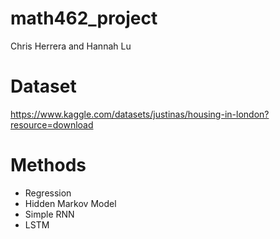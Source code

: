 # math462_project
Chris Herrera and Hannah Lu

# Dataset
https://www.kaggle.com/datasets/justinas/housing-in-london?resource=download

# Methods
* Regression
* Hidden Markov Model
* Simple RNN
* LSTM
